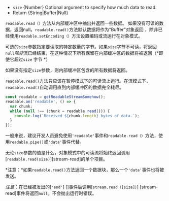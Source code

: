 <!-- YAML
added: v0.9.4
-->

* `size` {Number} Optional argument to specify how much data to read.
* Return {String|Buffer|Null}

`readable.read（）`方法从内部缓冲区中抽出并返回一些数据。 如果没有可读的数据，返回null。`readable.read()`方法默认数据将作为“Buffer”对象返回
，除非已经使用`readable.setEncoding（）`方法设置编码或流运行在对象模式。

可选的`size`参数指定要读取的特定数量的字节。如果`size`字节不可读，将返回`null`*除非*流已经结束，在这种情况下所有保留在内部缓冲区的数据将被返回（*即使它超过`size` 字节 *）

如果没有指定`size`参数，则内部缓冲区包含的所有数据将返回。

`readable.read()`方法只应该在暂停模式下的可读流上运行。在流模式下，`readable.read()`自动调用直到内部缓冲区的数据完全耗尽。

```js
const readable = getReadableStreamSomehow();
readable.on('readable', () => {
  var chunk;
  while (null !== (chunk = readable.read())) {
    console.log(`Received ${chunk.length} bytes of data.`);
  }
});
```
一般来说，建议开发人员避免使用`'readable'`事件和`readable.read（）`方法，使用`readable.pipe()`或`'data'`事件代替。

无论`size`参数的值是什么，对象模式中的可读流将始终返回调用[`readable.read(size)`][stream-read]的单个项目。

*注意：*如果`readable.read()`方法返回一个数据块，那么一个`'data'`事件也将被发送。

*注意*：在已经被发出的[`'end'`] []事件后调用[`stream.read（[size]）`] [stream-read]事件将返回`null`。不会抛出运行时错误。
